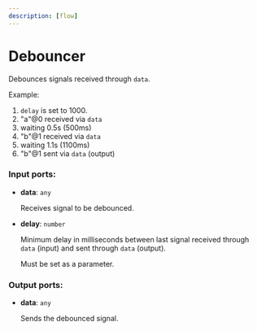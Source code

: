 ```yaml
---
description: [flow]
---
```


# Debouncer

Debounces signals received through `data`.

Example:
1. `delay` is set to 1000.
2. "a"@0 received via `data`
3. waiting 0.5s (500ms)
4. "b"@1 received via `data`
5. waiting 1.1s (1100ms)
6. "b"@1 sent via `data` (output)

### Input ports:

* __data__: ` any `

    Receives signal to be debounced.


* __delay__: ` number `

    Minimum delay in milliseconds between last signal received through `data` (input) and sent through `data` (output).
    
    Must be set as a parameter.

### Output ports:

* __data__: ` any `

    Sends the debounced signal.

